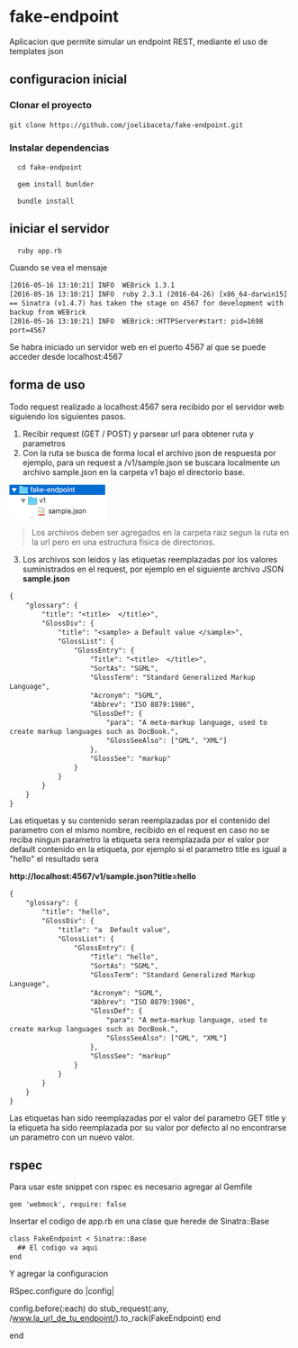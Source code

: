 # fake-endpoint
Aplicacion que permite simular un endpoint REST, mediante el uso de templates json


## configuracion inicial

### Clonar el proyecto

```
git clone https://github.com/joelibaceta/fake-endpoint.git
```

### Instalar dependencias

```
  cd fake-endpoint
```
```
  gem install bunlder
```
```
  bundle install
```
## iniciar el servidor

```
  ruby app.rb
```
Cuando se vea el mensaje 

```
[2016-05-16 13:10:21] INFO  WEBrick 1.3.1
[2016-05-16 13:10:21] INFO  ruby 2.3.1 (2016-04-26) [x86_64-darwin15]
== Sinatra (v1.4.7) has taken the stage on 4567 for development with backup from WEBrick
[2016-05-16 13:10:21] INFO  WEBrick::HTTPServer#start: pid=1698 port=4567
```

Se habra iniciado un servidor web en el puerto 4567 al que se puede acceder desde localhost:4567


## forma de uso 

Todo request realizado a localhost:4567 sera recibido por el servidor web siguiendo los siguientes pasos.

1. Recibir request (GET / POST) y parsear url para obtener ruta y parametros 
2. Con la ruta se busca de forma local el archivo json de respuesta por ejemplo, para un request a /v1/sample.json se buscara localmente un archivo sample.json en la carpeta v1 bajo el directorio base.

  ![GitHub Logo](/doc/json_dir.png) 

  > Los archivos deben ser agregados en la carpeta raiz segun la ruta en la url pero en una estructura fisica de directorios.

3. Los archivos son leidos y las etiquetas reemplazadas por los valores suministrados en el request, por ejemplo en el siguiente archivo JSON  **sample.json**

```
{
    "glossary": {
        "title": "<title>  </title>",
        "GlossDiv": {
            "title": "<sample> a Default value </sample>",
            "GlossList": {
                "GlossEntry": {
                    "Title": "<title>  </title>",
                    "SortAs": "SGML",
                    "GlossTerm": "Standard Generalized Markup Language",
                    "Acronym": "SGML",
                    "Abbrev": "ISO 8879:1986",
                    "GlossDef": {
                        "para": "A meta-markup language, used to create markup languages such as DocBook.",
                        "GlossSeeAlso": ["GML", "XML"]
                    },
                    "GlossSee": "markup"
                }
            }
        }
    }
}
```

Las etiquetas <title> </title> y su contenido seran reemplazadas por el contenido del parametro con el mismo nombre, recibido en el request en caso no se reciba ningun parametro la etiqueta sera reemplazada por el valor por default contenido en la etiqueta, por ejemplo si el parametro title es igual a "hello" el resultado sera

**http://localhost:4567/v1/sample.json?title=hello**

```
{
    "glossary": {
        "title": "hello",
        "GlossDiv": {
            "title": "a  Default value",
            "GlossList": {
                "GlossEntry": {
                    "Title": "hello",
                    "SortAs": "SGML",
                    "GlossTerm": "Standard Generalized Markup Language",
                    "Acronym": "SGML",
                    "Abbrev": "ISO 8879:1986",
                    "GlossDef": {
                        "para": "A meta-markup language, used to create markup languages such as DocBook.",
                        "GlossSeeAlso": ["GML", "XML"]
                    },
                    "GlossSee": "markup"
                }
            }
        }
    }
}
```

Las etiquetas <title> </title> han sido reemplazadas por el valor del parametro GET title  y la etiqueta <sample> </sample> ha sido reemplazada por su valor por defecto al no encontrarse un parametro con un nuevo valor.


 
## rspec

Para usar este snippet con rspec es necesario agregar al Gemfile

```
gem 'webmock', require: false
```

Insertar el codigo de app.rb en una clase que herede de Sinatra::Base

```
class FakeEndpoint < Sinatra::Base
  ## El codigo va aqui
end
```
  
Y agregar la configuracion 

RSpec.configure do |config| 

  config.before(:each) do
    stub_request(:any, /www.la_url_de_tu_endpoint/).to_rack(FakeEndpoint)
  end

end
